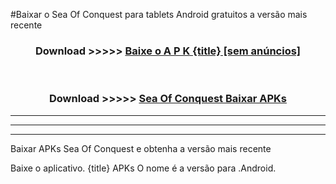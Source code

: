 #Baixar o Sea Of Conquest   para tablets Android gratuitos a versão mais recente


<div align="center">
<h3>Download >>>>> <a href="https://pt-web.web.app/?pt= {title}">Baixe o A P K {title} [sem anúncios]</a></h3><br>

<h3>Download >>>>> <a href="https://pt-web.web.app/?pt= {title}">Sea Of Conquest  Baixar APKs</a></h3>
</div>

----------------------------------------------------------

----------------------------------------------------------

----------------------------------------------------------

Baixar APKs Sea Of Conquest  e obtenha a versão mais recente

Baixe o aplicativo. {title} APKs O nome é a versão para .Android.


